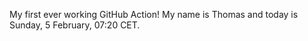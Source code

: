 My first ever working GitHub Action!
My name is Thomas and today is Sunday, 5 February, 07:20 CET. 
